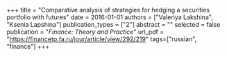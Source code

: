 +++
title = "Comparative analysis of strategies for hedging a securities portfolio with futures"
date = 2016-01-01
authors = ["Valeriya Lakshina", "Ksenia Lapshina"]
publication_types = ["2"]
abstract = ""
selected = false
publication = "*Finance: Theory and Practice*"
url_pdf = "https://financetp.fa.ru/jour/article/view/292/219"
tags=["russian", "finance"]
+++

